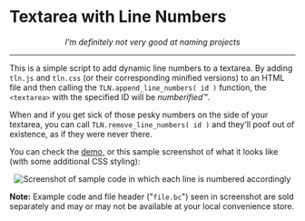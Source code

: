 # Textarea with Line Numbers

<p align="center"> <i>I'm definitely not very good at naming projects</i> </p>

---

This is a simple script to add dynamic line numbers to a textarea. By adding
`tln.js` and `tln.css` (or their corresponding minified versions) to an HTML
file and then calling the `TLN.append_line_numbers( id )` function, the
`<textarea>` with the specified ID will be *numberified™*.

When and if you get sick of those pesky numbers on the side of your textarea,
you can call `TLN.remove_line_numbers( id )` and they'll poof out of existence,
as if they were never there.

You can check the [demo](https://matheusavellar.github.io/textarea-line-numbers/demo.html),
or this sample screenshot of what it looks like (with some additional CSS
styling):

<p align="center">
  <img alt="Screenshot of sample code in which each line is numbered accordingly" src="http://i.imgur.com/imEKehF.png"/>
</p>

**Note:** Example code and file header ("`file.bc`") seen in screenshot are sold
separately and may or may not be available at your local convenience store.